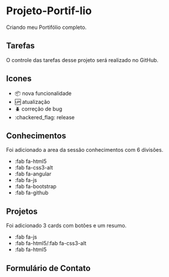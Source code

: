# Projeto-Portif-lio

Criando meu Portifólio completo.


## Tarefas

O controle das tarefas desse projeto será realizado no GitHub.

## Icones

- :package: nova funcionalidade
- :up: atualização
- :beetle: correção de bug
- :chackered_flag: release

## Conhecimentos

Foi adicionado a area da sessão conhecimentos com 6 divisões.
- :fab fa-html5
- :fab fa-css3-alt
- :fab fa-angular
- :fab fa-js
- :fab fa-bootstrap
- :fab fa-github

## Projetos

Foi adicionado 3 cards com botões e um resumo.

- :fab fa-js
- :fab fa-html5/:fab fa-css3-alt
- :fab fa-html5

## Formulário de Contato

